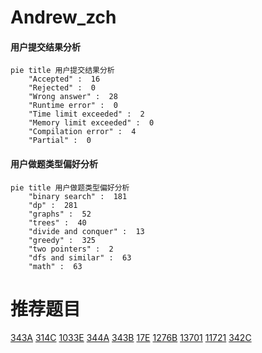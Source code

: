 # Andrew_zch

<!-- tabs:start -->



#### **用户提交结果分析**

```mermaid
pie title 用户提交结果分析
    "Accepted" :  16
    "Rejected" :  0
    "Wrong answer" :  28
    "Runtime error" :  0
    "Time limit exceeded" :  2
    "Memory limit exceeded" :  0
    "Compilation error" :  4
    "Partial" :  0
```

#### **用户做题类型偏好分析**

```mermaid
pie title 用户做题类型偏好分析
    "binary search" :  181
    "dp" :  281
    "graphs" :  52
    "trees" :  40
    "divide and conquer" :  13
    "greedy" :  325
    "two pointers" :  2
    "dfs and similar" :  63
    "math" :  63
```



<!-- tabs:end -->
# 推荐题目
[343A](https://codeforces.com/contest/343/problem/A)
[314C](https://codeforces.com/contest/314/problem/C)
[1033E](https://codeforces.com/contest/1033/problem/E)
[344A](https://codeforces.com/contest/344/problem/A)
[343B](https://codeforces.com/contest/343/problem/B)
[17E](https://codeforces.com/contest/17/problem/E)
[1276B](https://codeforces.com/contest/1276/problem/B)
[13701](https://codeforces.com/contest/1370/problem/1)
[11721](https://codeforces.com/contest/1172/problem/1)
[342C](https://codeforces.com/contest/342/problem/C)
